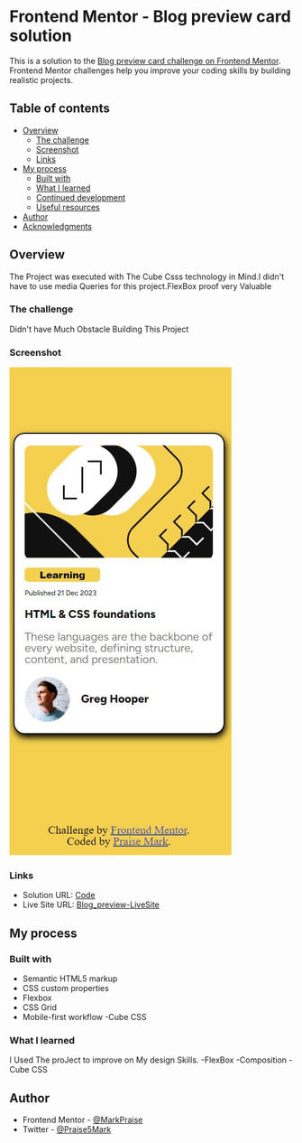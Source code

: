 # Frontend Mentor - Blog preview card solution

This is a solution to the [Blog preview card challenge on Frontend Mentor](https://www.frontendmentor.io/challenges/blog-preview-card-ckPaj01IcS). Frontend Mentor challenges help you improve your coding skills by building realistic projects. 

## Table of contents

- [Overview](#overview)
  - [The challenge](#the-challenge)
  - [Screenshot](#screenshot)
  - [Links](#links)
- [My process](#my-process)
  - [Built with](#built-with)
  - [What I learned](#what-i-learned)
  - [Continued development](#continued-development)
  - [Useful resources](#useful-resources)
- [Author](#author)
- [Acknowledgments](#acknowledgments)



## Overview

The Project was executed with The Cube Csss technology in Mind.I didn't have to use media Queries for this project.FlexBox proof very Valuable

### The challenge

Didn't have Much Obstacle Building This Project

### Screenshot

![Page-Preview](./result.JPG)


### Links

- Solution URL: [Code](https://github.com/MarkPraise/blog-preview-card)
- Live Site URL: [Blog_preview-LiveSite](https://markpraise.github.io/blog-preview-card/)

## My process

### Built with

- Semantic HTML5 markup
- CSS custom properties
- Flexbox
- CSS Grid
- Mobile-first workflow
-Cube CSS

### What I learned

I Used The proJect to improve on My design Skills.
-FlexBox
-Composition
-Cube CSS

## Author

- Frontend Mentor - [@MarkPraise](https://www.frontendmentor.io/profile/MarkPraise)
- Twitter - [@Praise5Mark](https://www.twitter.com/Praise5Mark)


